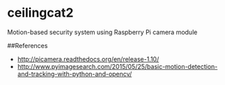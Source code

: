 # ceilingcat2
Motion-based security system using Raspberry Pi camera module

##References

- http://picamera.readthedocs.org/en/release-1.10/
- http://www.pyimagesearch.com/2015/05/25/basic-motion-detection-and-tracking-with-python-and-opencv/
